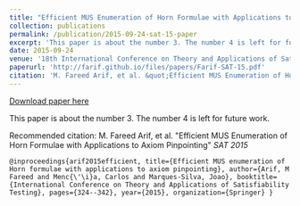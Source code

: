 ```yaml
---
title: "Efficient MUS Enumeration of Horn Formulae with Applications to Axiom Pinpointing"
collection: publications
permalink: /publication/2015-09-24-sat-15-paper
excerpt: 'This paper is about the number 3. The number 4 is left for future work.'
date: 2015-09-24
venue: '18th International Conference on Theory and Applications of Satisfiability Testing (2015)'
paperurl: 'http://farif.github.io/files/papers/Farif-SAT-15.pdf'
citation: 'M. Fareed Arif, et al. &quot;Efficient MUS Enumeration of Horn Formulae with Applications to Axiom Pinpointing&quot; <i>SAT 2015</i>'
---
```


<a href='http://farif.github.io/files/papers/Farif-SAT-15.pdf'>Download paper here</a>

This paper is about the number 3. The number 4 is left for future work.

Recommended citation: M. Fareed Arif, et al. "Efficient MUS Enumeration of Horn Formulae with Applications to Axiom Pinpointing" <i>SAT 2015</i>

`@inproceedings{arif2015efficient,
  title={Efficient MUS enumeration of Horn formulae with applications to axiom pinpointing},
  author={Arif, M Fareed and Menc{\'\i}a, Carlos and Marques-Silva, Joao},
  booktitle={International Conference on Theory and Applications of Satisfiability Testing},
  pages={324--342},
  year={2015},
  organization={Springer}
}
`
